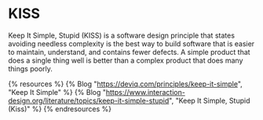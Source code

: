 # KISS

Keep It Simple, Stupid (KISS) is a software design principle that states avoiding needless complexity is the best way to build software that is easier to maintain, understand, and contains fewer defects. A simple product that does a single thing well is better than a complex product that does many things poorly.

{% resources %}
  {% Blog "https://deviq.com/principles/keep-it-simple", "Keep It Simple" %}
  {% Blog "https://www.interaction-design.org/literature/topics/keep-it-simple-stupid", "Keep It Simple, Stupid (Kiss)" %}
{% endresources %}
